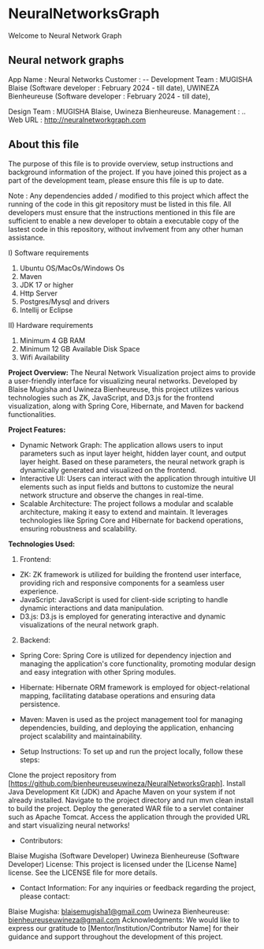 # NeuralNetworksGraph

Welcome to Neural Network Graph

Neural network graphs
---------------------

App Name : Neural Networks
Customer : --
Development Team :
MUGISHA Blaise (Software developer : February 2024 - till date),
UWINEZA Bienheureuse (Software developer : February 2024 - till date),

Design Team : MUGISHA Blaise, Uwineza Bienheureuse.
Management : ..
Web URL : http://neuralnetworkgraph.com

About this file
---------------
The purpose of this file is to provide overview, setup instructions and background
information of the project. If you have joined this project as a part of the development team, 
please ensure this file is up to date.

Note : Any dependencies added / modified to this project which affect the running of the code
in this git repository must be listed in this file. All developers must ensure that the instructions 
mentioned in this file are sufficient to enable a new developer to obtain a executable copy of the lastest 
code in this repository, without invlvement from any other human assistance.

I) Software requirements
1) Ubuntu OS/MacOs/Windows Os
2) Maven
3) JDK 17 or higher
4) Http Server
5) Postgres/Mysql and drivers 
6) Intellij or Eclipse
   
II) Hardware requirements
1) Minimum 4 GB RAM
2) Minimum 12 GB Available Disk Space
3) Wifi Availability


**Project Overview:**
The Neural Network Visualization project aims to provide a user-friendly interface for
visualizing neural networks. Developed by Blaise Mugisha and Uwineza Bienheureuse, this project
utilizes various technologies such as ZK, JavaScript, and D3.js for the frontend visualization,
along with Spring Core, Hibernate, and Maven for backend functionalities.

**Project Features:**

* Dynamic Network Graph: The application allows users to input parameters such as input layer height, hidden layer count, and output layer height. Based on these parameters, the neural network graph is dynamically generated and visualized on the frontend.
* Interactive UI: Users can interact with the application through intuitive UI elements such as input fields and buttons  to customize the neural network structure and observe the changes in real-time.
* Scalable Architecture: The project follows a modular and scalable architecture, making it easy to extend and maintain. It leverages technologies like Spring Core and Hibernate for backend operations, ensuring robustness and scalability.

**Technologies Used:**

1. Frontend:
* ZK: ZK framework is utilized for building the frontend user interface, providing rich and responsive components for a seamless user experience.
* JavaScript: JavaScript is used for client-side scripting to handle dynamic interactions and data manipulation.
* D3.js: D3.js is employed for generating interactive and dynamic visualizations of the neural network graph.

2. Backend:
* Spring Core: Spring Core is utilized for dependency injection and managing the application's core functionality, promoting modular design and easy integration with other Spring modules.
* Hibernate: Hibernate ORM framework is employed for object-relational mapping, facilitating database operations and ensuring data persistence.
* Maven: Maven is used as the project management tool for managing dependencies, building, and deploying the application, enhancing project scalability and maintainability.

* Setup Instructions:
To set up and run the project locally, follow these steps:

Clone the project repository from [https://github.com/bienheureuseuwineza/NeuralNetworksGraph].
Install Java Development Kit (JDK) and Apache Maven on your system if not already installed.
Navigate to the project directory and run mvn clean install to build the project.
Deploy the generated WAR file to a servlet container such as Apache Tomcat.
Access the application through the provided URL and start visualizing neural networks!

* Contributors:

Blaise Mugisha (Software Developer)
Uwineza Bienheureuse (Software Developer)
License:
This project is licensed under the [License Name] license. See the LICENSE file for more details.

* Contact Information:
For any inquiries or feedback regarding the project, please contact:

Blaise Mugisha: blaisemugisha1@gmail.com
Uwineza Bienheureuse: bienheureuseuwineza@gmail.com
Acknowledgments:
We would like to express our gratitude to [Mentor/Institution/Contributor Name] for their guidance and support throughout the development of this project.



